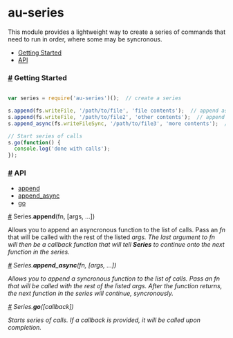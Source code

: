 au-series
=========

This module provides a lightweight way to create a series of commands that need to run in order, where some may be syncronous.

* [Getting Started](#started)
* [API](#api)

### <a href="#started" name="started">#</a> Getting Started

```js

var series = require('au-series')();  // create a series

s.append(fs.writeFile, '/path/to/file', 'file contents');  // append async file write
s.append(fs.writeFile, '/path/to/file2', 'other contents');  // append async file write
s.append_async(fs.writeFileSync, '/path/to/file3', 'more contents');  // append sync file write

// Start series of calls
s.go(function() {
  console.log('done with calls');
});

```

### <a href="#api" name="api">#</a> API

* [append](#append)
* [append_async](#append_async)
* [go](#go)


<a href="#append" name="append">#</a> Series.<b>append</b>(fn, [args, ...])

Allows you to append an asyncronous function to the list of calls. Pass an <i>fn</i> that will be called with the rest of the listed <i>args</a>. The last argument to <i>fn</i> will then be a callback function that will tell <b>Series</b> to continue onto the next function in the series.

<a href="#append_async" name="append_async">#</a> Series.<b>append_async</b>(fn, [args, ...])

Allows you to append a syncronous function to the list of calls. Pass an <i>fn</i> that will be called with the rest of the listed <i>args</a>. After the function returns, the next function in the series will continue, syncronously.

<a href="#go" name="go">#</a> Series.<b>go</b>([callback])

Starts series of calls. If a <i>callback</i> is provided, it will be called upon completion.


